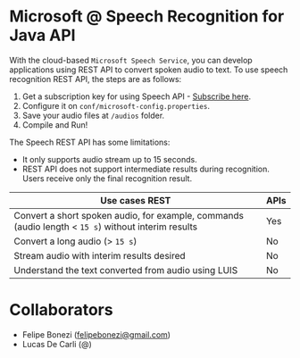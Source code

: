 # Microsoft @ Speech Recognition for Java API
With the cloud-based `Microsoft Speech Service`, you can develop applications using REST API to convert spoken audio to text.
To use speech recognition REST API, the steps are as follows:
1. Get a subscription key for using Speech API - [Subscribe here](https://azure.microsoft.com/try/cognitive-services/).
2. Configure it on `conf/microsoft-config.properties`.
3. Save your audio files at `/audios` folder.
4. Compile and Run!

The Speech REST API has some limitations:
* It only supports audio stream up to 15 seconds.
* REST API does not support intermediate results during recognition. Users receive only the final recognition result.

Use cases	REST | APIs
-------------- | -------------
Convert a short spoken audio, for example, commands (audio length < `15 s`) without interim results |	Yes
Convert a long audio (> `15 s`)	| No
Stream audio with interim results desired	| No
Understand the text converted from audio using LUIS	| No

# Collaborators
- Felipe Bonezi (felipebonezi@gmail.com)
- Lucas De Carli (@)
